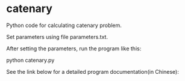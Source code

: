 # catenary
Python code for calculating catenary problem. 

Set parameters using file parameters.txt. 

After setting the parameters, run the program like this:

python catenary.py


See the link below for a detailed program documentation(in Chinese):

